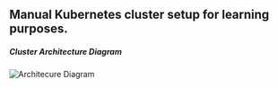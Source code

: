 ## Manual Kubernetes cluster setup for learning purposes.

##### Cluster Architecture Diagram
 ![Architecure Diagram](k8_cluster.png)